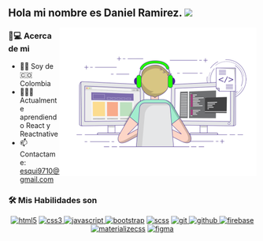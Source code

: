 
<h2> Hola mi nombre es Daniel Ramirez. <img src="https://github.com/souvikguria98/souvikguria98/blob/master/Hi.gif" width="25"></h2>
<img align="right" alt="GIF" src="https://raw.githubusercontent.com/devSouvik/devSouvik/master/gif3.gif" width="400"/>

<h3> 👨💻 Acerca de mi </h3>

- 👨🏼‍ Soy de 🇨🇴Colombia
- 👨🏼‍💻 &nbsp; Actualmente aprendiendo React y Reactnative
- 📫 Contactame: [esqui9710@gmail.com](mailto:esqui9710@gmail.com)

<h3>🛠 Mis Habilidades son</h3>
<p align="center">
  <a href="https://www.w3.org/html/" target="_blank"> <img src="https://www.vectorlogo.zone/logos/w3_html5/w3_html5-icon.svg" alt="html5" width="40" height="40"/></a>
  <a href="https://www.w3schools.com/css/" target="_blank"> <img src="https://cdn.svgporn.com/logos/css-3.svg" alt="css3" width="40" height="40"/> </a>
  <a href="https://developer.mozilla.org/en-US/docs/Web/JavaScript" target="_blank"> <img src="https://www.vectorlogo.zone/logos/javascript/javascript-horizontal.svg" alt="javascript" width="150" height="40"/> 
    <a href="https://getbootstrap.com/" target="_blank"> <img src="https://www.vectorlogo.zone/logos/getbootstrap/getbootstrap-icon.svg" alt="bootstrap" width="40" height="40"/></a>
    <a href="https://sass-lang.com/" target="_blank"> <img src="https://www.vectorlogo.zone/logos/sass-lang/sass-lang-icon.svg" alt="scss" width="40" height="40"/></a>
    <a href="https://git-scm.com/" target="_blank"> <img src="https://www.vectorlogo.zone/logos/git-scm/git-scm-icon.svg" alt="git" width="40" height="40"/></a><a href="https://github.com/" target="_blank"> <img src="https://www.vectorlogo.zone/logos/github/github-tile.svg" alt="github" width="40" height="40"/></a><a href="https://firebase.google.com/" target="_blank"> <img src="https://www.vectorlogo.zone/logos/firebase/firebase-icon.svg" alt="firebase" width="40" height="40"/></a>
    <a href="https://materializecss.com/" target="_blank"> <img src="https://cdn.svgporn.com/logos/materializecss.svg" alt="materializecss" width="40" height="40"/></a>
      <a href="https://figma.com/" target="_blank"> <img src="https://cdn.svgporn.com/logos/figma.svg" alt="figma" width="40" height="40"/></a>
</p>



